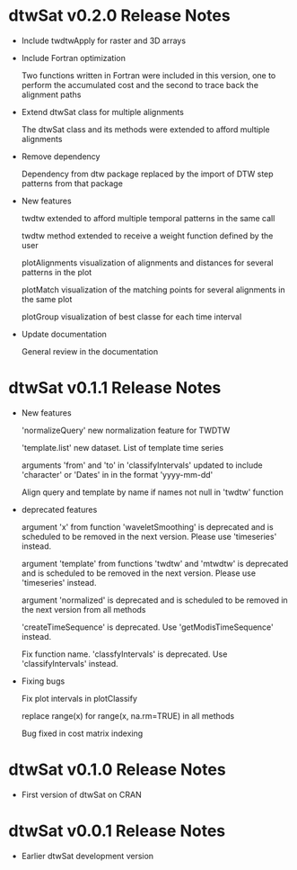 # dtwSat v0.2.0 Release Notes

* Include twdtwApply for raster and 3D arrays

* Include Fortran optimization 
  
  Two functions written in Fortran were included in this version, one to perform the accumulated cost and the second to trace back the alignment paths

* Extend dtwSat class for multiple alignments 

  The dtwSat class and its methods were extended to afford multiple alignments 

* Remove dependency 

  Dependency from dtw package replaced by the import of DTW step patterns from that package 

* New features

  twdtw extended to afford multiple temporal patterns in the same call
  
  twdtw method extended to receive a weight function defined by the user
  
  plotAlignments visualization of alignments and distances for several patterns in the plot 
  
  plotMatch visualization of the matching points for several alignments in the same plot 
  
  plotGroup visualization of best classe for each time interval  

* Update documentation
 
  General review in the documentation


# dtwSat v0.1.1 Release Notes

* New features
  
  'normalizeQuery' new normalization feature for TWDTW
  
  'template.list' new dataset. List of template time series  
  
  arguments 'from' and 'to' in 'classifyIntervals' updated to include 'character' or 'Dates' in in the format 'yyyy-mm-dd'
  
    Align query and template by name if names not null in 'twdtw' function

* deprecated features
  
    argument 'x' from function 'waveletSmoothing' is deprecated and is scheduled to be removed in the next version. Please use 'timeseries' instead.
      
    argument 'template' from functions 'twdtw' and 'mtwdtw' is deprecated and is scheduled to be removed in the next version. Please use 'timeseries' instead.
  
  argument 'normalized' is deprecated and is scheduled to be removed in the next version from all methods 
  
  'createTimeSequence' is deprecated. Use 'getModisTimeSequence' instead.
  
  Fix function name. 'classfyIntervals' is deprecated. Use 'classifyIntervals' instead.

* Fixing bugs
 
  Fix plot intervals in plotClassify
  
  replace range(x) for range(x, na.rm=TRUE) in all methods 
  
  Bug fixed in cost matrix indexing 

  
# dtwSat v0.1.0 Release Notes

* First version of dtwSat on CRAN

# dtwSat v0.0.1 Release Notes

* Earlier dtwSat development version
